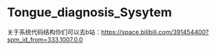# Tongue_diagnosis_Sysytem
关于系统代码结构你们可以去b站：https://space.bilibili.com/391454400?spm_id_from=333.1007.0.0
